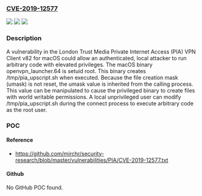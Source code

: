 ### [CVE-2019-12577](https://cve.mitre.org/cgi-bin/cvename.cgi?name=CVE-2019-12577)
![](https://img.shields.io/static/v1?label=Product&message=n%2Fa&color=blue)
![](https://img.shields.io/static/v1?label=Version&message=n%2Fa&color=blue)
![](https://img.shields.io/static/v1?label=Vulnerability&message=n%2Fa&color=brighgreen)

### Description

A vulnerability in the London Trust Media Private Internet Access (PIA) VPN Client v82 for macOS could allow an authenticated, local attacker to run arbitrary code with elevated privileges. The macOS binary openvpn_launcher.64 is setuid root. This binary creates /tmp/pia_upscript.sh when executed. Because the file creation mask (umask) is not reset, the umask value is inherited from the calling process. This value can be manipulated to cause the privileged binary to create files with world writable permissions. A local unprivileged user can modify /tmp/pia_upscript.sh during the connect process to execute arbitrary code as the root user.

### POC

#### Reference
- https://github.com/mirchr/security-research/blob/master/vulnerabilities/PIA/CVE-2019-12577.txt

#### Github
No GitHub POC found.


